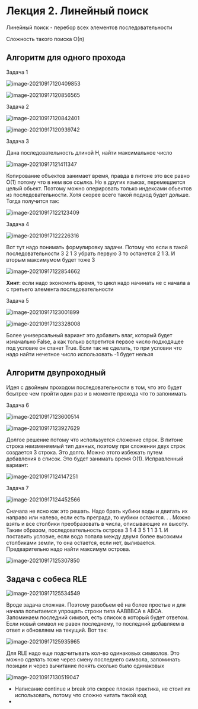 # Лекция 2. Линейный поиск

Линейный поиск - перебор всех элементов последовательности

Сложность такого поиска О(n)

## Алгоритм для одного прохода

Задача 1

![image-20210917120409853](/home/maverick/.config/Typora/typora-user-images/image-20210917120409853.png)

![image-20210917120856565](pics/image-20210917120856565.png)

Задача 2 

![image-20210917120842401](pics/image-20210917120842401.png)

![image-20210917120939742](pics/image-20210917120939742.png)

Задача 3

Дана последовательность длиной Н, найти максимальное число

![image-20210917121411347](pics/image-20210917121411347.png)

Копирование объектов занимает время, правда в питоне это все равно О(1) потому что в нем все ссылка. Но в других языках, перемещается целый обьект. Поэтому можно оперировать только  индексами обьектов из последовательности. Хотя скорее всего такой подход будет дольше. Тогда получится так:

![image-20210917122123409](pics/image-20210917122123409.png)

Задача 4

![image-20210917122226316](pics/image-20210917122226316.png)

Вот тут надо понимать формулировку задачи. Потому что если в такой последовательности 3 2 1 3 убрать первую 3 то останется 2 1 3. И вторым максимумом будет тоже 3

 ![image-20210917122854662](pics/image-20210917122854662.png)

**Хинт**: если надо экономить время, то цикл надо начинать не с начала а с третьего элемента последовательности

Задача 5

![image-20210917123001899](pics/image-20210917123001899.png)

![image-20210917123328008](pics/image-20210917123328008.png)

Более универсальный вариант это добавить влаг, который будет изначально False, а как только встретится первое число подходящее под условие он станет True. Если так не сделать, то при условии что надо найти нечетное число использовать -1 будет нельзя 

## Алгоритм двупроходный

Идея с двойным проходом последовательности в том, что это будет бсытрее чем пройти один раз и в моменте прохода что то запонимать

Задача 6

![image-20210917123600514](pics/image-20210917123600514.png)

![image-20210917123927629](pics/image-20210917123927629.png)

Долгое решение потому что используется сложение строк. В питоне строка неизменяемый тип данных, поэтому при сложении двух строк создается 3 строка. Это долго. Можно этого избежать путем добавления в список. Это будет занимать время О(1). Исправленный вариант:

![image-20210917124147251](pics/image-20210917124147251.png)

Задача 7

![image-20210917124452566](pics/image-20210917124452566.png)

Сначала не ясно как это решать. Надо брать кубики воды и двигать их направо или налево, если есть преграда, то кубики остаются. . . Можно взять и все столбики преобразовать в числа, описывающие их высоту. Таким образом, последовательность острова 3 1 4 3 5 1 1 3 1. И поставить условие, если вода попала между двумя более высокими столбиками земли, то она остается, если нет, выливается. Предварительно надо найти максимум острова.

![image-20210917125307850](pics/image-20210917125307850.png)

## Задача с собеса RLE

![image-20210917125534549](pics/image-20210917125534549.png)

Вроде задача сложная. Поэтому разобьем её на более простые и для начала попытаемся упрощать строки типа AABBBCA в ABCA. Запоминаем последний символ, есть список в который будет ответом. Если новый символ не равен последнему, то последний добавляем в ответ и обновляем на текущий. Вот так:

![image-20210917125935965](pics/image-20210917125935965.png)

Для RLE надо еще подсчитывать кол-во одинаковых символов. Это можно сделать тоже через смену последнего символа, запоминать позиции и через вычитание понять сколько было одинаковых

![image-20210917130519047](pics/image-20210917130519047.png)

- Написание continue и break это скорее плохая практика, не стоит их использовать, потому что сложно читать такой код
- 
